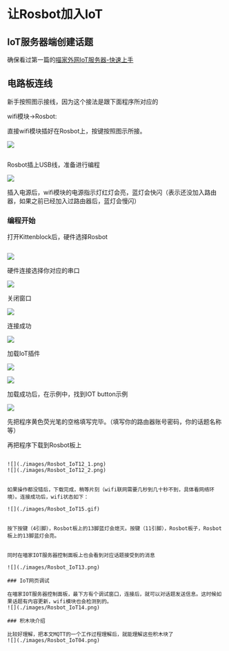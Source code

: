 # 让Rosbot加入IoT

## IoT服务器端创建话题
 
确保看过第一篇的[喵家外网IoT服务器-快速上手](http://learn.kittenbot.cn/zh_CN/latest/IoT/meowIoT/%E5%96%B5%E5%AE%B6IOT%E6%9C%8D%E5%8A%A1%E5%99%A8%E5%BF%AB%E9%80%9F%E5%85%A5%E9%97%A8.html)

## 电路板连线

新手按照图示接线，因为这个接法是跟下面程序所对应的 

wifi模块->Rosbot:

直接wifi模块插好在Rosbot上，按键按照图示所接。 

![](./images/Rosbot_IoT01.png) 

```hint:: 没有按键模块也没关系，了解原理可以间断发送固定数值
```

Rosbot插上USB线，准备进行编程

![](./images/Rosbot_IoT03.png)

插入电源后，wifi模块的电源指示灯红灯会亮，蓝灯会快闪（表示还没加入路由器，如果之前已经加入过路由器后，蓝灯会慢闪）


### 编程开始

打开Kittenblock后，硬件选择Rosbot 

```attention:: 请确保你的kittenblock是最新版
```

![](./images/Rosbot_IoT05.png)

硬件连接选择你对应的串口

![](./images/Rosbot_IoT06.png)

关闭窗口

![](./images/Rosbot_IoT07.png)

连接成功

![](./images/Rosbot_IoT08.png)

加载IoT插件

![](./images/Rosbot_IoT09.png)

![](./images/Rosbot_IoT10.png)

加载成功后，在示例中，找到IOT button示例

![](./images/Rosbot_IoT11.png)

先把程序黄色荧光笔的空格填写完毕。（填写你的路由器账号密码，你的话题名称等）

再把程序下载到Rosbot板上 

```hint:: 如果没有按键的朋友可以直接将按键发送部分改成发送数字并且加上延时，让板子自动每个一定时间给IoT发消息，再观察服务器上的消息接收

![](./images/Rosbot_IoT12_1.png) 
![](./images/Rosbot_IoT12_2.png)


如果操作都没错后，下载完成，稍等片刻（wifi联网需要几秒到几十秒不到，具体看网络环境）。连接成功后，wifi状态如下：

![](./images/Rosbot_IoT15.gif)


按下按键（4引脚），Rosbot板上的13脚蓝灯会熄灭。按键（11引脚），Rosbot板子，Rosbot板上的13脚蓝灯会亮。


同时在喵家IOT服务器控制面板上也会看到对应话题接受到的消息

![](./images/Rosbot_IoT13.png)

### IoT网页调试

在喵家IOT服务器控制面板，最下方有个调试窗口，连接后，就可以对话题发送信息。这时候如果话题有内容更新，wifi模块也会检测到的。
![](./images/Rosbot_IoT14.png)

### 积木块介绍

比较好理解，把本文MQTT的一个工作过程理解后，就能理解这些积木块了
![](./images/Rosbot_IoT04.png)

